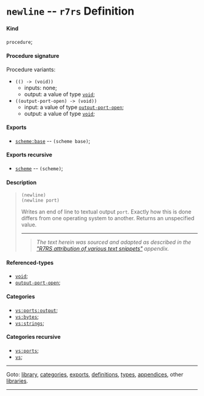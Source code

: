 

<a id='definition__r7rs__newline'></a>

# `newline` -- `r7rs` Definition


<a id='definition__r7rs__newline__kind'></a>

#### Kind

`procedure`;


<a id='definition__r7rs__newline__procedure-signature'></a>

#### Procedure signature

Procedure variants:
 * `(() -> (void))`
   * inputs: none;
   * output: a value of type [`void`](../../r7rs/types/void.md#type__r7rs__void);
 * `((output-port-open) -> (void))`
   * input: a value of type [`output-port-open`](../../r7rs/types/output-port-open.md#type__r7rs__output-port-open);
   * output: a value of type [`void`](../../r7rs/types/void.md#type__r7rs__void);


<a id='definition__r7rs__newline__exports'></a>

#### Exports

 * [`scheme:base`](../../r7rs/exports/scheme_3a_base.md#export__r7rs__scheme_3a_base) -- `(scheme base)`;


<a id='definition__r7rs__newline__exports-recursive'></a>

#### Exports recursive

 * [`scheme`](../../r7rs/exports/scheme.md#export__r7rs__scheme) -- `(scheme)`;


<a id='definition__r7rs__newline__description'></a>

#### Description

> ````
> (newline)
> (newline port)
> ````
> 
> 
> Writes an end of line to textual output `port`.  Exactly how this
> is done differs
> from one operating system to another.  Returns an unspecified value.
> 
> 
> ----
> > *The text herein was sourced and adapted as described in the ["R7RS attribution of various text snippets"](../../r7rs/appendices/attribution.md#appendix__r7rs__attribution) appendix.*


<a id='definition__r7rs__newline__referenced-types'></a>

#### Referenced-types

 * [`void`](../../r7rs/types/void.md#type__r7rs__void);
 * [`output-port-open`](../../r7rs/types/output-port-open.md#type__r7rs__output-port-open);


<a id='definition__r7rs__newline__categories'></a>

#### Categories

 * [`vs:ports:output`](../../vonuvoli/categories/vs_3a_ports_3a_output.md#category__vonuvoli__vs_3a_ports_3a_output);
 * [`vs:bytes`](../../vonuvoli/categories/vs_3a_bytes.md#category__vonuvoli__vs_3a_bytes);
 * [`vs:strings`](../../vonuvoli/categories/vs_3a_strings.md#category__vonuvoli__vs_3a_strings);


<a id='definition__r7rs__newline__categories-recursive'></a>

#### Categories recursive

 * [`vs:ports`](../../vonuvoli/categories/vs_3a_ports.md#category__vonuvoli__vs_3a_ports);
 * [`vs`](../../vonuvoli/categories/vs.md#category__vonuvoli__vs);

----

Goto: [library](../../r7rs/_index.md#library__r7rs), [categories](../../r7rs/categories/_index.md#toc__r7rs__categories), [exports](../../r7rs/exports/_index.md#toc__r7rs__exports), [definitions](../../r7rs/definitions/_index.md#toc__r7rs__definitions), [types](../../r7rs/types/_index.md#toc__r7rs__types), [appendices](../../r7rs/appendices/_index.md#toc__r7rs__appendices), other [libraries](../../_libraries.md#toc__libraries).

----

